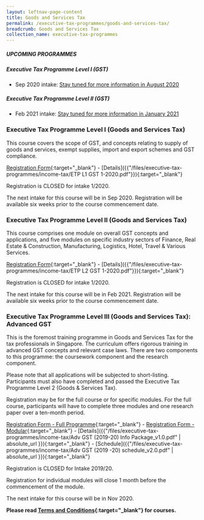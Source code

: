 ```yaml
---
layout: leftnav-page-content
title: Goods and Services Tax
permalink: /executive-tax-programmes/goods-and-services-tax/
breadcrumb: Goods and Services Tax
collection_name: executive-tax-programmes
---
```

##### **UPCOMING PROGRAMMES**
##### **Executive Tax Programme Level I (GST)**
* Sep 2020 intake: [Stay tuned for more information in August 2020](/executive-tax-programmes/goods-and-services-tax/#etp1gst-ta-id)

##### **Executive Tax Programme Level II (GST)**
* Feb 2021 intake: [Stay tuned for more information in January 2021](/executive-tax-programmes/goods-and-services-tax/#etp2gst-ta-id)


<a id="etp1gst-ta-id"></a>
### **Executive Tax Programme Level I (Goods and Services Tax)**

This course covers the scope of GST, and concepts relating to supply of goods and services, exempt supplies, import and export schemes and GST compliance.

[Registration Form](https://form.gov.sg/5e74346dca6a01001185b7c2){:target="_blank"} - [Details]({{"/files/executive-tax-programmes/income-tax/ETP L1 GST 1-2020.pdf"}}){:target="_blank"}

Registration is CLOSED for intake 1/2020.

The next intake for this course will be in Sep 2020. Registration will be available six weeks prior to the course commencement date.

<a id="etp2gst-ta-id"></a>
### **Executive Tax Programme Level II (Goods and Services Tax)**

This course comprises one module on overall GST concepts and applications, and five modules on specific industry sectors of Finance, Real Estate & Construction, Manufacturing, Logistics, Hotel, Travel & Various Services.

[Registration Form](https://forms.gle/LoMbyMjhTKMTT2fY9){:target="_blank"} - [Details]({{"/files/executive-tax-programmes/income-tax/ETP L2 GST 1-2020.pdf"}}){:target="_blank"}

Registration is CLOSED for intake 1/2020.

The next intake for this course will be in Feb 2021. Registration will be available six weeks prior to the course commencement date.

<a id="etp3gst-ta-id"></a>
### **Executive Tax Programme Level III (Goods and Services Tax): Advanced GST**

This is the foremost training programme in Goods and Services Tax for the tax professionals in Singapore. The curriculum offers rigorous training in advanced GST concepts and relevant case laws. There are two components to this programme: the coursework component and the research component.

Please note that all applications will be subjected to short-listing. Participants must also have completed and passed the Executive Tax Programme Level 2 (Goods & Services Tax).

Registration may be for the full course or for specific modules. For the full course, participants will have to complete three modules and one research paper over a ten-month period.

[Registration Form - Full Programme](https://docs.google.com/forms/d/e/1FAIpQLSeSs-gHSMLzE5jSiH7A5xauZVrLOqpmb760XA3BS3FST9qbCg/viewform?usp=sf_link){:target="_blank"} - [Registration Form - Modular](https://docs.google.com/forms/d/e/1FAIpQLSdzLrZiEcGgGpPGdbTl8me3pomLAUZr8OyEgqcYWnUnF0Yxrw/viewform?usp=sf_link){:target="_blank"} - [Details]({{"/files/executive-tax-programmes/income-tax/Adv GST (2019-20) Info Package_v1.0.pdf" | absolute_url }}){:target="_blank"} - [Schedule]({{"/files/executive-tax-programmes/income-tax/Adv GST (2019 -20) schedule_v2.0.pdf" | absolute_url }}){:target="_blank"}

Registration is CLOSED for Intake 2019/20.

Registration for individual modules will close 1 month before the commencement of the module.

The next intake for this course will be in Nov 2020.

**Please read [Terms and Conditions](https://production-iras-tax-academy.netlify.com/executive-tax-programmes/terms-and-conditions/){:target="_blank"} for courses.**

